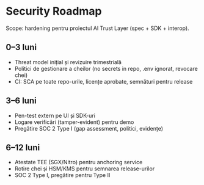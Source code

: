 # Security Roadmap
Scope: hardening pentru proiectul AI Trust Layer (spec + SDK + interop).

## 0–3 luni
- Threat model inițial și revizuire trimestrială
- Politici de gestionare a cheilor (no secrets in repo, .env ignorat, revocare chei)
- CI: SCA pe toate repo-urile, licențe aprobate, semnături pentru release

## 3–6 luni
- Pen-test extern pe UI și SDK-uri
- Logare verificări (tamper-evident) pentru demo
- Pregătire SOC 2 Type I (gap assessment, politici, evidențe)

## 6–12 luni
- Atestate TEE (SGX/Nitro) pentru anchoring service
- Rotire chei și HSM/KMS pentru semnarea release-urilor
- SOC 2 Type I, pregătire pentru Type II
